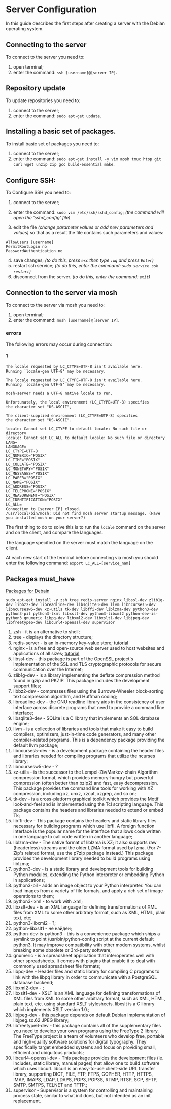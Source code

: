 # Server Configuration
In this guide describes the first steps after creating a server with the Debian operating system.
## Connecting to the server
To connect to the server you need to:
1. open terminal;
2. enter the command: ` ssh [username]@[server IP] `.
## Repository update
To update repositories you need to:
1. connect to the server;
2. enter the command: ` sudo apt-get update `.
## Installing a basic set of packages.
To install basic set of packages you need to:
1. connect to the server;
2. enter the command: ` sudo apt-get install -y vim mosh tmux htop git curl wget unzip zip gcc build-essential make `.
## Configure SSH:
To Configure SSH you need to:
1. connect to the server;
2. enter the command: ` sudo vim /etc/ssh/sshd_config `;  _(the command will open the ‘sshd_config’ file)_

3. edit the file _(change parameter values or add new parameters and values)_ so that as a result the file contains such parameters and values:

```
AllowUsers [username]
PermitRootLogin no
PasswordAuthentication no
```
4. save changes; _(to do this, press ` esc ` then type ` :wq ` and press ` Enter `)_
5. restart ssh service; _(to do this, enter the command: ` sudo service ssh restart `)_
6. disconnect from the server. _(to do this, enter the command: ` exit `)_
## Connection to the server via mosh
To connect to the server via mosh you need to:
1. open terminal;
2. enter the command: ` mosh [username]@[server IP] `.

### errors
The following errors may occur during connection:
#### 1

```
The locale requested by LC_CTYPE=UTF-8 isn't available here.
Running `locale-gen UTF-8' may be necessary.

The locale requested by LC_CTYPE=UTF-8 isn't available here.
Running `locale-gen UTF-8' may be necessary.

mosh-server needs a UTF-8 native locale to run.

Unfortunately, the local environment (LC_CTYPE=UTF-8) specifies
the character set "US-ASCII",

The client-supplied environment (LC_CTYPE=UTF-8) specifies
the character set "US-ASCII".

locale: Cannot set LC_CTYPE to default locale: No such file or directory
locale: Cannot set LC_ALL to default locale: No such file or directory
LANG=
LANGUAGE=
LC_CTYPE=UTF-8
LC_NUMERIC="POSIX"
LC_TIME="POSIX"
LC_COLLATE="POSIX"
LC_MONETARY="POSIX"
LC_MESSAGES="POSIX"
LC_PAPER="POSIX"
LC_NAME="POSIX"
LC_ADDRESS="POSIX"
LC_TELEPHONE="POSIX"
LC_MEASUREMENT="POSIX"
LC_IDENTIFICATION="POSIX"
LC_ALL=
Connection to [server IP] closed.
/usr/local/bin/mosh: Did not find mosh server startup message. (Have you installed mosh on your server?)
```
The first thing to do to solve this is to run the ` locale ` command on the server and on the client, and compare the languages. 

The language specified on the server must match the language on the client.

At each new start of the terminal before connecting via mosh you should enter the following command: ` export LC_ALL=[service_nam] `
## Packages must_have
[Packages for Debain](https://www.debian.org/distrib/packages)
```
sudo apt-get install -y zsh tree redis-server nginx libssl-dev zlib1g-dev libbz2-dev libreadline-dev libsqlite3-dev llvm libncurses5-dev libncursesw5-dev xz-utils tk-dev libffi-dev liblzma-dev python3-dev python3-pil python3-lxml libxslt-dev python3-libxml2 python-dev-is-python3 gnumeric libpq-dev libxml2-dev libxslt1-dev libjpeg-dev libfreetype6-dev libcurl4-openssl-dev supervisor
```
1. zsh - it is an alternative to shell;
2. tree - displays the directory structure;
3. redis-server - is an in-memory key-value store; [tutorial](https://www.digitalocean.com/community/tutorials/how-to-install-and-secure-redis-on-debian-10)
4. nginx - is a free and open-source web server used to host websites and applications of all sizes; [tutorial](https://www.digitalocean.com/community/tutorials/how-to-install-nginx-on-debian-11)
5. libssl-dev - this package is part of the OpenSSL project's implementation of the SSL and TLS cryptographic protocols for secure communication over the Internet;
6. zlib1g-dev - is a library implementing the deflate compression method found in gzip and PKZIP. This package includes the development support files;
7. libbz2-dev - compresses files using the Burrows-Wheeler block-sorting text compression algorithm, and Huffman coding;
8. libreadline-dev - the GNU readline library aids in the consistency of user interface across discrete programs that need to provide a command line interface;
9. libsqlite3-dev - SQLite is a C library that implements an SQL database engine;
10. llvm - is a collection of libraries and tools that make it easy to build compilers, optimizers, just-in-time code generators, and many other compiler-related programs. This is a dependency package providing the default llvm package;
11. libncurses5-dev - is a development package containing the header files and libraries needed for compiling programs that utilize the ncurses library;
12. libncursesw5-dev - ?
13. xz-utils - is the successor to the Lempel-Ziv/Markov-chain Algorithm compression format, which provides memory-hungry but powerful compression (often better than bzip2) and fast, easy decompression. This package provides the command line tools for working with XZ compression, including xz, unxz, xzcat, xzgrep, and so on;
14. tk-dev - is a cross-platform graphical toolkit which provides the Motif look-and-feel and is implemented using the Tcl scripting language. This package contains the headers and libraries needed to extend or embed Tk;
15. libffi-dev - This package contains the headers and static library files necessary for building programs which use libffi. A foreign function interface is the popular name for the interface that allows code written in one language to call code written in another language;
16. liblzma-dev - The native format of liblzma is XZ; it also supports raw (headerless) streams and the older LZMA format used by lzma. (For 7-Zip's related format, use the p7zip package instead.) This package provides the development library needed to build programs using liblzma;
17. python3-dev - is a static library and development tools for building Python modules, extending the Python interpreter or embedding Python in applications;
18. python3-pil - adds an image object to your Python interpreter. You can load images from a variety of file formats, and apply a rich set of image operations to them;
19. python3-lxml - to work with .xml;
20. libxslt-dev - is an XML language for defining transformations of XML files from XML to some other arbitrary format, such as XML, HTML, plain text, etc;
21. python3-libxml2 - ?;
22. python-libxslt1 - не найден;
23. python-dev-is-python3 - this is a convenience package which ships a symlink to point /usr/bin/python-config script at the current default python3. It may improve compatibility with other modern systems, whilst breaking some obsolete or 3rd-party software;
24. gnumeric - is a spreadsheet application that interoperates well with other spreadsheets. It comes with plugins that enable it to deal with commonly used spreadsheet file formats;
25. libpq-dev - Header files and static library for compiling C programs to link with the libpq library in order to communicate with a PostgreSQL database backend;
26. libxml2-dev - ;
27. libxslt1-dev - XSLT is an XML language for defining transformations of XML files from XML to some other arbitrary format, such as XML, HTML, plain text, etc. using standard XSLT stylesheets. libxslt is a C library which implements XSLT version 1.0.;
28. libjpeg-dev - this package depends on default Debian implementation of libjpeg.so.62 JPEG library;
29. libfreetype6-dev - this package contains all of the supplementary files you need to develop your own programs using the FreeType 2 library. The FreeType project is a team of volunteers who develop free, portable and high-quality software solutions for digital typography. They specifically target embedded systems and focus on providing small, efficient and ubiquitous products;
30. libcurl4-openssl-dev - This package provides the development files (ie. includes, static library, manual pages) that allow one to build software which uses libcurl. libcurl is an easy-to-use client-side URL transfer library, supporting DICT, FILE, FTP, FTPS, GOPHER, HTTP, HTTPS, IMAP, IMAPS, LDAP, LDAPS, POP3, POP3S, RTMP, RTSP, SCP, SFTP, SMTP, SMTPS, TELNET and TFTP.;
31. supervisor - Supervisor is a system for controlling and maintaining process state, similar to what init does, but not intended as an init replacement.


